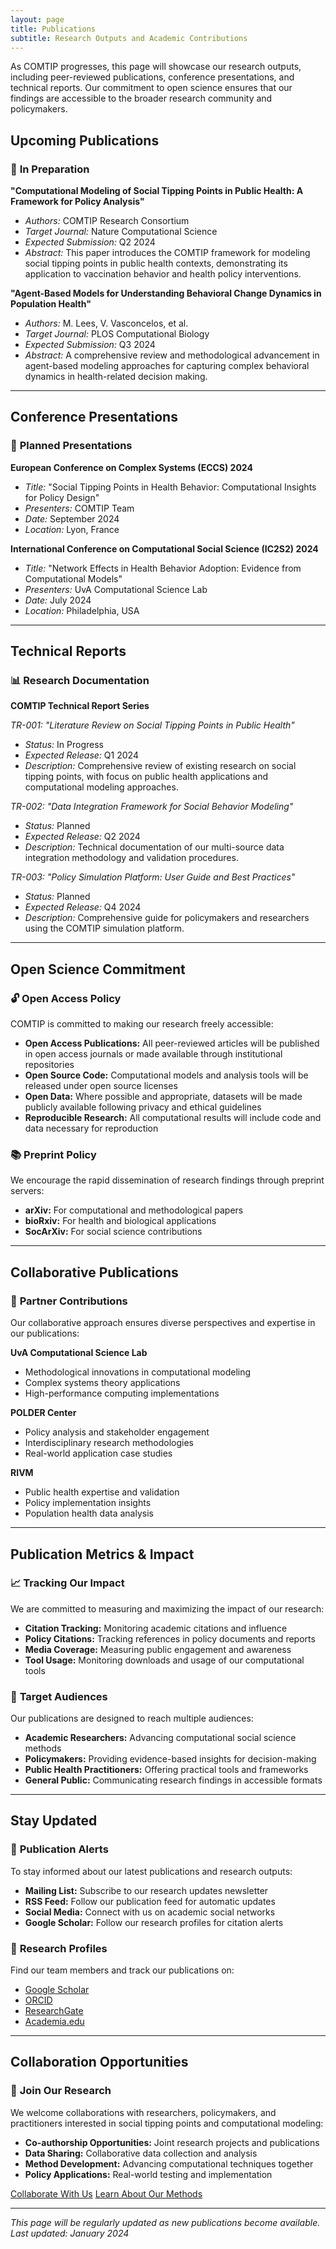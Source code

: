 ```yaml
---
layout: page
title: Publications
subtitle: Research Outputs and Academic Contributions
---
```


As COMTIP progresses, this page will showcase our research outputs, including peer-reviewed publications, conference presentations, and technical reports. Our commitment to open science ensures that our findings are accessible to the broader research community and policymakers.

## Upcoming Publications

### 📝 **In Preparation**

**"Computational Modeling of Social Tipping Points in Public Health: A Framework for Policy Analysis"**
- *Authors:* COMTIP Research Consortium
- *Target Journal:* Nature Computational Science
- *Expected Submission:* Q2 2024
- *Abstract:* This paper introduces the COMTIP framework for modeling social tipping points in public health contexts, demonstrating its application to vaccination behavior and health policy interventions.

**"Agent-Based Models for Understanding Behavioral Change Dynamics in Population Health"**
- *Authors:* M. Lees, V. Vasconcelos, et al.
- *Target Journal:* PLOS Computational Biology
- *Expected Submission:* Q3 2024
- *Abstract:* A comprehensive review and methodological advancement in agent-based modeling approaches for capturing complex behavioral dynamics in health-related decision making.

---

## Conference Presentations

### 🎤 **Planned Presentations**

**European Conference on Complex Systems (ECCS) 2024**
- *Title:* "Social Tipping Points in Health Behavior: Computational Insights for Policy Design"
- *Presenters:* COMTIP Team
- *Date:* September 2024
- *Location:* Lyon, France

**International Conference on Computational Social Science (IC2S2) 2024**
- *Title:* "Network Effects in Health Behavior Adoption: Evidence from Computational Models"
- *Presenters:* UvA Computational Science Lab
- *Date:* July 2024
- *Location:* Philadelphia, USA

---

## Technical Reports

### 📊 **Research Documentation**

**COMTIP Technical Report Series**

*TR-001: "Literature Review on Social Tipping Points in Public Health"*
- *Status:* In Progress
- *Expected Release:* Q1 2024
- *Description:* Comprehensive review of existing research on social tipping points, with focus on public health applications and computational modeling approaches.

*TR-002: "Data Integration Framework for Social Behavior Modeling"*
- *Status:* Planned
- *Expected Release:* Q2 2024
- *Description:* Technical documentation of our multi-source data integration methodology and validation procedures.

*TR-003: "Policy Simulation Platform: User Guide and Best Practices"*
- *Status:* Planned
- *Expected Release:* Q4 2024
- *Description:* Comprehensive guide for policymakers and researchers using the COMTIP simulation platform.

---

## Open Science Commitment

### 🔓 **Open Access Policy**

COMTIP is committed to making our research freely accessible:

- **Open Access Publications:** All peer-reviewed articles will be published in open access journals or made available through institutional repositories
- **Open Source Code:** Computational models and analysis tools will be released under open source licenses
- **Open Data:** Where possible and appropriate, datasets will be made publicly available following privacy and ethical guidelines
- **Reproducible Research:** All computational results will include code and data necessary for reproduction

### 📚 **Preprint Policy**

We encourage the rapid dissemination of research findings through preprint servers:
- **arXiv:** For computational and methodological papers
- **bioRxiv:** For health and biological applications
- **SocArXiv:** For social science contributions

---

## Collaborative Publications

### 🤝 **Partner Contributions**

Our collaborative approach ensures diverse perspectives and expertise in our publications:

**UvA Computational Science Lab**
- Methodological innovations in computational modeling
- Complex systems theory applications
- High-performance computing implementations

**POLDER Center**
- Policy analysis and stakeholder engagement
- Interdisciplinary research methodologies
- Real-world application case studies

**RIVM**
- Public health expertise and validation
- Policy implementation insights
- Population health data analysis

---

## Publication Metrics & Impact

### 📈 **Tracking Our Impact**

We are committed to measuring and maximizing the impact of our research:

- **Citation Tracking:** Monitoring academic citations and influence
- **Policy Citations:** Tracking references in policy documents and reports
- **Media Coverage:** Measuring public engagement and awareness
- **Tool Usage:** Monitoring downloads and usage of our computational tools

### 🎯 **Target Audiences**

Our publications are designed to reach multiple audiences:

- **Academic Researchers:** Advancing computational social science methods
- **Policymakers:** Providing evidence-based insights for decision-making
- **Public Health Practitioners:** Offering practical tools and frameworks
- **General Public:** Communicating research findings in accessible formats

---

## Stay Updated

### 📧 **Publication Alerts**

To stay informed about our latest publications and research outputs:

- **Mailing List:** Subscribe to our research updates newsletter
- **RSS Feed:** Follow our publication feed for automatic updates
- **Social Media:** Connect with us on academic social networks
- **Google Scholar:** Follow our research profiles for citation alerts

### 🔗 **Research Profiles**

Find our team members and track our publications on:
- [Google Scholar](https://scholar.google.com)
- [ORCID](https://orcid.org)
- [ResearchGate](https://researchgate.net)
- [Academia.edu](https://academia.edu)

---

## Collaboration Opportunities

### 🤝 **Join Our Research**

We welcome collaborations with researchers, policymakers, and practitioners interested in social tipping points and computational modeling:

- **Co-authorship Opportunities:** Joint research projects and publications
- **Data Sharing:** Collaborative data collection and analysis
- **Method Development:** Advancing computational techniques together
- **Policy Applications:** Real-world testing and implementation

<div class="text-center mt-4">
  <a href="/contact" class="btn btn-primary">Collaborate With Us</a>
  <a href="/research" class="btn btn-outline-primary ml-2">Learn About Our Methods</a>
</div>

---

*This page will be regularly updated as new publications become available. Last updated: January 2024*
